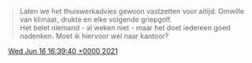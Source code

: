 > Laten we het thuiswerkadvies gewoon vastzetten voor altijd\. Omwille van klimaat, drukte en elke volgende griepgolf\.  
> Het belet niemand \- al weken niet \- maar het doet iedereen goed nadenken\. Moet ik hiervoor wel naar kantoor?

<img src="../../media/tweet.ico" width="12" /> [Wed Jun 16 16:39:40 +0000 2021](https://twitter.com/DromerDenker/status/1405203431481036800)
